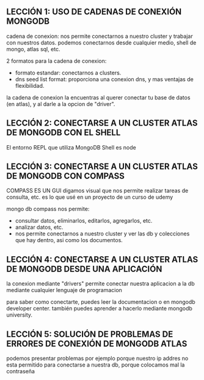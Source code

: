 ## LECCIÓN 1: USO DE CADENAS DE CONEXIÓN MONGODB

cadena de conexion: nos permite conectarnos a nuestro cluster y trabajar con nuestros datos.
podemos conectarnos desde cualquier medio, shell de mongo, atlas sql, etc.

2 formatos para la cadena de conexion:

-   formato estandar: conectarnos a clusters.
-   dns seed list format: proporciona una conexion dns, y mas ventajas de flexibilidad.

la cadena de conexion la encuentras al querer conectar tu base de datos (en atlas), y al darle a la opcion de "driver".

## LECCIÓN 2: CONECTARSE A UN CLUSTER ATLAS DE MONGODB CON EL SHELL

El entorno REPL que utiliza MongoDB Shell es node

## LECCIÓN 3: CONECTARSE A UN CLUSTER ATLAS DE MONGODB CON COMPASS

COMPASS ES UN GUI digamos visual que nos permite realizar tareas de consulta, etc. es lo que usé en un proyecto de un curso de udemy

mongo db compass nos permite:

-   consultar datos, eliminarlos, editarlos, agregarlos, etc.
-   analizar datos, etc.
-   nos permite conectarnos a nuestro cluster y ver las db y colecciones que hay dentro, asi como los documentos.

## LECCIÓN 4: CONECTARSE A UN CLUSTER ATLAS DE MONGODB DESDE UNA APLICACIÓN

la conexion mediante "drivers" permite conectar nuestra aplicacion a la db mediante cualquier lenguaje de programacion

para saber como conectarte, puedes leer la documentacion o en mongodb developer center. también puedes aprender a hacerlo mediante mongodb university.

## LECCIÓN 5: SOLUCIÓN DE PROBLEMAS DE ERRORES DE CONEXIÓN DE MONGODB ATLAS

podemos presentar problemas por ejemplo porque nuestro ip addres no esta permitido para conectarse a nuestra db, porque colocamos mal la contraseña
